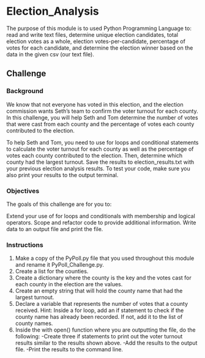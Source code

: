 # Election_Analysis
The purpose of this module is to used Python Programming Language to: read and write text files, determine unique election candidates, total election votes as a whole, election votes-per-candidate, percentage of votes for each candidate, and determine the election winner based on the data in the given csv (our text file).

## Challenge
### Background
We know that not everyone has voted in this election, and the election commission wants Seth’s team to confirm the voter turnout for each county. In this challenge, you will help Seth and Tom determine the number of votes that were cast from each county and the percentage of votes each county contributed to the election.

To help Seth and Tom, you need to use for loops and conditional statements to calculate the voter turnout for each county as well as the percentage of votes each county contributed to the election. Then, determine which county had the largest turnout. Save the results to  election_results.txt with your previous election analysis results. To test your code, make sure you also print your results to the output terminal.

### Objectives
The goals of this challenge are for you to:

Extend your use of for loops and conditionals with membership and logical operators.
Scope and refactor code to provide additional information.
Write data to an output file and print the file.

### Instructions
1) Make a copy of the PyPoll.py file that you used throughout this module and rename it PyPoll_Challenge.py.
2) Create a list for the counties.
3) Create a dictionary where the county is the key and the votes cast for each county in the election are the values.
4) Create an empty string that will hold the county name that had the largest turnout.
5) Declare a variable that represents the number of votes that a county received. Hint: Inside a for loop, add an if statement        to check if the county name has already been recorded. If not, add it to the list of county names.
6) Inside the with open() function where you are outputting the file, do the following:
   -Create three if statements to print out the voter turnout results similar to the results shown above.
   -Add the results to the output file.
   -Print the results to the command line.
